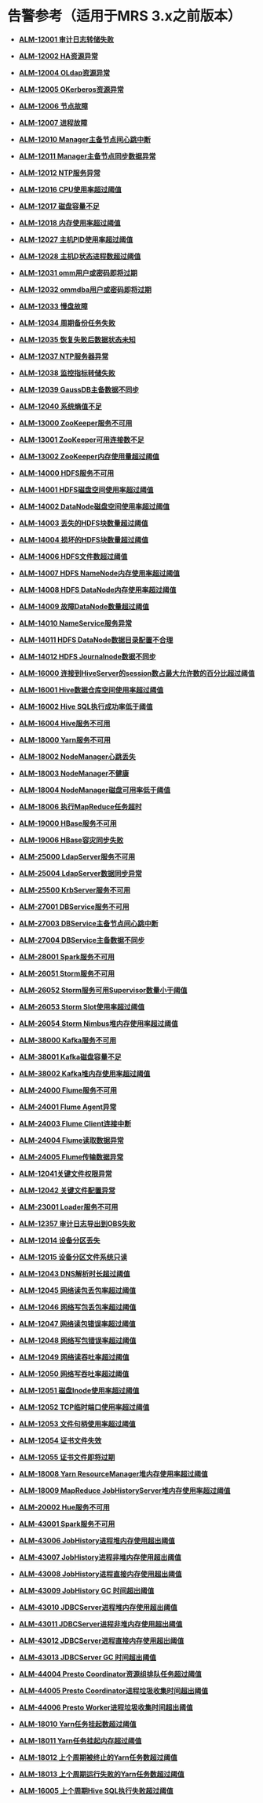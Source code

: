 # 告警参考（适用于MRS 3.x之前版本）<a name="mrs_01_0120"></a>

-   **[ALM-12001 审计日志转储失败](ALM-12001-审计日志转储失败-36.md)**  

-   **[ALM-12002 HA资源异常](ALM-12002-HA资源异常.md)**  

-   **[ALM-12004 OLdap资源异常](ALM-12004-OLdap资源异常-37.md)**  

-   **[ALM-12005 OKerberos资源异常](ALM-12005-OKerberos资源异常-38.md)**  

-   **[ALM-12006 节点故障](ALM-12006-节点故障-39.md)**  

-   **[ALM-12007 进程故障](ALM-12007-进程故障-40.md)**  

-   **[ALM-12010 Manager主备节点间心跳中断](ALM-12010-Manager主备节点间心跳中断-41.md)**  

-   **[ALM-12011 Manager主备节点同步数据异常](ALM-12011-Manager主备节点同步数据异常-42.md)**  

-   **[ALM-12012 NTP服务异常](ALM-12012-NTP服务异常.md)**  

-   **[ALM-12016 CPU使用率超过阈值](ALM-12016-CPU使用率超过阈值-43.md)**  

-   **[ALM-12017 磁盘容量不足](ALM-12017-磁盘容量不足-44.md)**  

-   **[ALM-12018 内存使用率超过阈值](ALM-12018-内存使用率超过阈值-45.md)**  

-   **[ALM-12027 主机PID使用率超过阈值](ALM-12027-主机PID使用率超过阈值-46.md)**  

-   **[ALM-12028 主机D状态进程数超过阈值](ALM-12028-主机D状态进程数超过阈值-47.md)**  

-   **[ALM-12031 omm用户或密码即将过期](ALM-12031-omm用户或密码即将过期.md)**  

-   **[ALM-12032 ommdba用户或密码即将过期](ALM-12032-ommdba用户或密码即将过期.md)**  

-   **[ALM-12033 慢盘故障](ALM-12033-慢盘故障-48.md)**  

-   **[ALM-12034 周期备份任务失败](ALM-12034-周期备份任务失败-49.md)**  

-   **[ALM-12035 恢复失败后数据状态未知](ALM-12035-恢复失败后数据状态未知.md)**  

-   **[ALM-12037 NTP服务器异常](ALM-12037-NTP服务器异常.md)**  

-   **[ALM-12038 监控指标转储失败](ALM-12038-监控指标转储失败-50.md)**  

-   **[ALM-12039 GaussDB主备数据不同步](ALM-12039-GaussDB主备数据不同步.md)**  

-   **[ALM-12040 系统熵值不足](ALM-12040-系统熵值不足-51.md)**  

-   **[ALM-13000 ZooKeeper服务不可用](ALM-13000-ZooKeeper服务不可用-52.md)**  

-   **[ALM-13001 ZooKeeper可用连接数不足](ALM-13001-ZooKeeper可用连接数不足-53.md)**  

-   **[ALM-13002 ZooKeeper内存使用量超过阈值](ALM-13002-ZooKeeper内存使用量超过阈值.md)**  

-   **[ALM-14000 HDFS服务不可用](ALM-14000-HDFS服务不可用-54.md)**  

-   **[ALM-14001 HDFS磁盘空间使用率超过阈值](ALM-14001-HDFS磁盘空间使用率超过阈值-55.md)**  

-   **[ALM-14002 DataNode磁盘空间使用率超过阈值](ALM-14002-DataNode磁盘空间使用率超过阈值-56.md)**  

-   **[ALM-14003 丢失的HDFS块数量超过阈值](ALM-14003-丢失的HDFS块数量超过阈值-57.md)**  

-   **[ALM-14004 损坏的HDFS块数量超过阈值](ALM-14004-损坏的HDFS块数量超过阈值.md)**  

-   **[ALM-14006 HDFS文件数超过阈值](ALM-14006-HDFS文件数超过阈值-58.md)**  

-   **[ALM-14007 HDFS NameNode内存使用率超过阈值](ALM-14007-HDFS-NameNode内存使用率超过阈值.md)**  

-   **[ALM-14008 HDFS DataNode内存使用率超过阈值](ALM-14008-HDFS-DataNode内存使用率超过阈值.md)**  

-   **[ALM-14009 故障DataNode数量超过阈值](ALM-14009-故障DataNode数量超过阈值.md)**  

-   **[ALM-14010 NameService服务异常](ALM-14010-NameService服务异常-59.md)**  

-   **[ALM-14011 HDFS DataNode数据目录配置不合理](ALM-14011-HDFS-DataNode数据目录配置不合理.md)**  

-   **[ALM-14012 HDFS Journalnode数据不同步](ALM-14012-HDFS-Journalnode数据不同步.md)**  

-   **[ALM-16000 连接到HiveServer的session数占最大允许数的百分比超过阈值](ALM-16000-连接到HiveServer的session数占最大允许数的百分比超过阈值-60.md)**  

-   **[ALM-16001 Hive数据仓库空间使用率超过阈值](ALM-16001-Hive数据仓库空间使用率超过阈值-61.md)**  

-   **[ALM-16002 Hive SQL执行成功率低于阈值](ALM-16002-Hive-SQL执行成功率低于阈值-62.md)**  

-   **[ALM-16004 Hive服务不可用](ALM-16004-Hive服务不可用-63.md)**  

-   **[ALM-18000 Yarn服务不可用](ALM-18000-Yarn服务不可用-64.md)**  

-   **[ALM-18002 NodeManager心跳丢失](ALM-18002-NodeManager心跳丢失-65.md)**  

-   **[ALM-18003 NodeManager不健康](ALM-18003-NodeManager不健康-66.md)**  

-   **[ALM-18004 NodeManager磁盘可用率低于阈值](ALM-18004-NodeManager磁盘可用率低于阈值.md)**  

-   **[ALM-18006 执行MapReduce任务超时](ALM-18006-执行MapReduce任务超时.md)**  

-   **[ALM-19000 HBase服务不可用](ALM-19000-HBase服务不可用-67.md)**  

-   **[ALM-19006 HBase容灾同步失败](ALM-19006-HBase容灾同步失败-68.md)**  

-   **[ALM-25000 LdapServer服务不可用](ALM-25000-LdapServer服务不可用-69.md)**  

-   **[ALM-25004 LdapServer数据同步异常](ALM-25004-LdapServer数据同步异常-70.md)**  

-   **[ALM-25500 KrbServer服务不可用](ALM-25500-KrbServer服务不可用-71.md)**  

-   **[ALM-27001 DBService服务不可用](ALM-27001-DBService服务不可用-72.md)**  

-   **[ALM-27003 DBService主备节点间心跳中断](ALM-27003-DBService主备节点间心跳中断-73.md)**  

-   **[ALM-27004 DBService主备数据不同步](ALM-27004-DBService主备数据不同步-74.md)**  

-   **[ALM-28001 Spark服务不可用](ALM-28001-Spark服务不可用.md)**  

-   **[ALM-26051 Storm服务不可用](ALM-26051-Storm服务不可用-75.md)**  

-   **[ALM-26052 Storm服务可用Supervisor数量小于阈值](ALM-26052-Storm服务可用Supervisor数量小于阈值-76.md)**  

-   **[ALM-26053 Storm Slot使用率超过阈值](ALM-26053-Storm-Slot使用率超过阈值-77.md)**  

-   **[ALM-26054 Storm Nimbus堆内存使用率超过阈值](ALM-26054-Storm-Nimbus堆内存使用率超过阈值.md)**  

-   **[ALM-38000 Kafka服务不可用](ALM-38000-Kafka服务不可用-78.md)**  

-   **[ALM-38001 Kafka磁盘容量不足](ALM-38001-Kafka磁盘容量不足-79.md)**  

-   **[ALM-38002 Kafka堆内存使用率超过阈值](ALM-38002-Kafka堆内存使用率超过阈值-80.md)**  

-   **[ALM-24000 Flume服务不可用](ALM-24000-Flume服务不可用-81.md)**  

-   **[ALM-24001 Flume Agent异常](ALM-24001-Flume-Agent异常-82.md)**  

-   **[ALM-24003 Flume Client连接中断](ALM-24003-Flume-Client连接中断-83.md)**  

-   **[ALM-24004 Flume读取数据异常](ALM-24004-Flume读取数据异常-84.md)**  

-   **[ALM-24005 Flume传输数据异常](ALM-24005-Flume传输数据异常-85.md)**  

-   **[ALM-12041关键文件权限异常](ALM-12041关键文件权限异常.md)**  

-   **[ALM-12042 关键文件配置异常](ALM-12042-关键文件配置异常-86.md)**  

-   **[ALM-23001 Loader服务不可用](ALM-23001-Loader服务不可用-87.md)**  

-   **[ALM-12357 审计日志导出到OBS失败](ALM-12357-审计日志导出到OBS失败.md)**  

-   **[ALM-12014 设备分区丢失](ALM-12014-设备分区丢失-88.md)**  

-   **[ALM-12015 设备分区文件系统只读](ALM-12015-设备分区文件系统只读-89.md)**  

-   **[ALM-12043 DNS解析时长超过阈值](ALM-12043-DNS解析时长超过阈值.md)**  

-   **[ALM-12045 网络读包丢包率超过阈值](ALM-12045-网络读包丢包率超过阈值-90.md)**  

-   **[ALM-12046 网络写包丢包率超过阈值](ALM-12046-网络写包丢包率超过阈值-91.md)**  

-   **[ALM-12047 网络读包错误率超过阈值](ALM-12047-网络读包错误率超过阈值-92.md)**  

-   **[ALM-12048 网络写包错误率超过阈值](ALM-12048-网络写包错误率超过阈值-93.md)**  

-   **[ALM-12049 网络读吞吐率超过阈值](ALM-12049-网络读吞吐率超过阈值-94.md)**  

-   **[ALM-12050 网络写吞吐率超过阈值](ALM-12050-网络写吞吐率超过阈值-95.md)**  

-   **[ALM-12051 磁盘Inode使用率超过阈值](ALM-12051-磁盘Inode使用率超过阈值-96.md)**  

-   **[ALM-12052 TCP临时端口使用率超过阈值](ALM-12052-TCP临时端口使用率超过阈值-97.md)**  

-   **[ALM-12053 文件句柄使用率超过阈值](ALM-12053-文件句柄使用率超过阈值.md)**  

-   **[ALM-12054 证书文件失效](ALM-12054-证书文件失效-98.md)**  

-   **[ALM-12055 证书文件即将过期](ALM-12055-证书文件即将过期-99.md)**  

-   **[ALM-18008 Yarn ResourceManager堆内存使用率超过阈值](ALM-18008-Yarn-ResourceManager堆内存使用率超过阈值.md)**  

-   **[ALM-18009 MapReduce JobHistoryServer堆内存使用率超过阈值](ALM-18009-MapReduce-JobHistoryServer堆内存使用率超过阈值.md)**  

-   **[ALM-20002 Hue服务不可用](ALM-20002-Hue服务不可用-100.md)**  

-   **[ALM-43001 Spark服务不可用](ALM-43001-Spark服务不可用.md)**  

-   **[ALM-43006 JobHistory进程堆内存使用超出阈值](ALM-43006-JobHistory进程堆内存使用超出阈值.md)**  

-   **[ALM-43007 JobHistory进程非堆内存使用超出阈值](ALM-43007-JobHistory进程非堆内存使用超出阈值.md)**  

-   **[ALM-43008 JobHistory进程直接内存使用超出阈值](ALM-43008-JobHistory进程直接内存使用超出阈值.md)**  

-   **[ALM-43009 JobHistory GC 时间超出阈值](ALM-43009-JobHistory-GC-时间超出阈值.md)**  

-   **[ALM-43010 JDBCServer进程堆内存使用超出阈值](ALM-43010-JDBCServer进程堆内存使用超出阈值.md)**  

-   **[ALM-43011 JDBCServer进程非堆内存使用超出阈值](ALM-43011-JDBCServer进程非堆内存使用超出阈值.md)**  

-   **[ALM-43012 JDBCServer进程直接内存使用超出阈值](ALM-43012-JDBCServer进程直接内存使用超出阈值.md)**  

-   **[ALM-43013 JDBCServer GC 时间超出阈值](ALM-43013-JDBCServer-GC-时间超出阈值.md)**  

-   **[ALM-44004 Presto Coordinator资源组排队任务超过阈值](ALM-44004-Presto-Coordinator资源组排队任务超过阈值-101.md)**  

-   **[ALM-44005 Presto Coordinator进程垃圾收集时间超出阈值](ALM-44005-Presto-Coordinator进程垃圾收集时间超出阈值-102.md)**  

-   **[ALM-44006 Presto Worker进程垃圾收集时间超出阈值](ALM-44006-Presto-Worker进程垃圾收集时间超出阈值-103.md)**  

-   **[ALM-18010 Yarn任务挂起数超过阈值](ALM-18010-Yarn任务挂起数超过阈值.md)**  

-   **[ALM-18011 Yarn任务挂起内存超过阈值](ALM-18011-Yarn任务挂起内存超过阈值.md)**  

-   **[ALM-18012 上个周期被终止的Yarn任务数超过阈值](ALM-18012-上个周期被终止的Yarn任务数超过阈值.md)**  

-   **[ALM-18013 上个周期运行失败的Yarn任务数超过阈值](ALM-18013-上个周期运行失败的Yarn任务数超过阈值.md)**  

-   **[ALM-16005 上个周期Hive SQL执行失败超过阈值](ALM-16005-上个周期Hive-SQL执行失败超过阈值.md)**  


